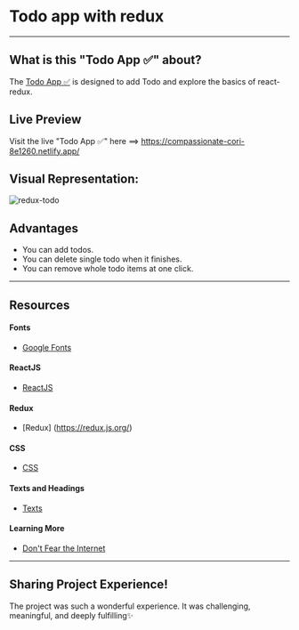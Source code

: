 # Todo app with redux

---

## What is this "Todo App ✅" about?

The [Todo App ✅](https://compassionate-cori-8e1260.netlify.app/) is designed to add Todo and explore the basics of react-redux.

## Live Preview

Visit the live "Todo App ✅" here ==> https://compassionate-cori-8e1260.netlify.app/

## Visual Representation:

![redux-todo](https://user-images.githubusercontent.com/43074604/158029026-5d600fb5-5049-4663-9d75-d4faa4b3df84.png)

## Advantages

- You can add todos.
- You can delete single todo when it finishes.
- You can remove whole todo items at one click.

---

## Resources

#### Fonts

- [Google Fonts](https://fonts.google.com/)

#### ReactJS

- [ReactJS](https://reactjs.org/)

#### Redux

- [Redux] (https://redux.js.org/)

#### CSS

- [CSS](https://www.w3schools.com/css/)

#### Texts and Headings

- [Texts](https://www.google.com/search?q=text+forsite&source=lmns&bih=657&biw=1366&hl=en&sa=X&ved=2ahUKEwi_irL9mazxAhXztksFHdywBGQQ_AUoAHoECAEQAA)

#### Learning More

- [Don't Fear the Internet](http://www.dontfeartheinternet.com/)

---

## Sharing Project Experience!

The project was such a wonderful experience. It was challenging, meaningful, and deeply fulfilling✨

